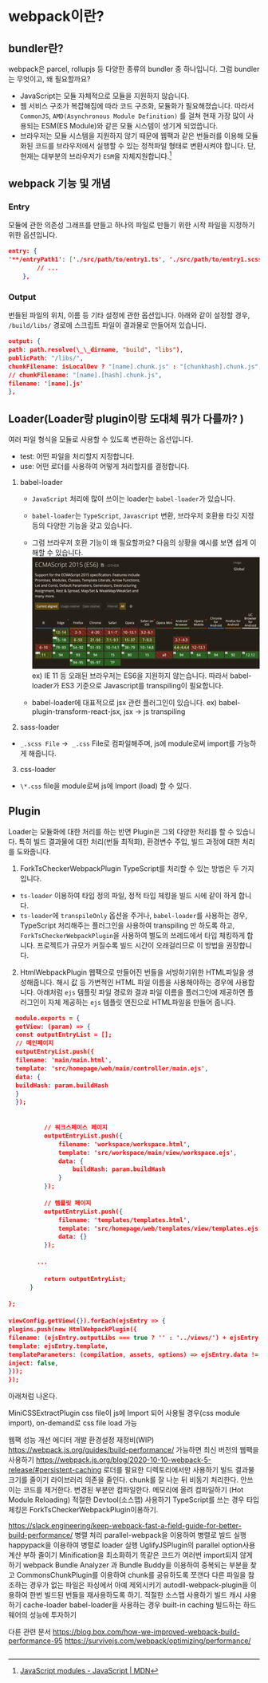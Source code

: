 # webpack이란?

## bundler란?

webpack은 parcel, rollupjs 등 다양한 종류의 bundler 중 하나입니다. 그럼 bundler는 무엇이고, 왜 필요할까요?

- JavaScript는 모듈 자체적으로 모듈을 지원하지 않습니다.
- 웹 서비스 구조가 복잡해짐에 따라 코드 구조화, 모듈화가 필요해졌습니다. 따라서 `CommonJS`, `AMD(Asynchronous Module Definition)` 를 걸쳐 현재 가장 많이 사용되는 ESM(ES Module)와 같은 모듈 시스템이 생기게 되었씁니다.
- 브라우저는 모듈 시스템을 지원하지 않기 때문에 웹팩과 같은 번들러를 이용해 모듈화된 코드를 브라우저에서 실행할 수 있는 정적파일 형태로 변환시켜야 합니다. 단, 현재는 대부분의 브라우저가 `ESM`을 자체지원합니다.[^1]

## webpack 기능 및 개념

### Entry

모듈에 관한 의존성 그래프를 만들고 하나의 파일로 만들기 위한 시작 파일을 지정하기 위한 옵션입니다.

```json
entry: {
'**/entryPath1': ['./src/path/to/entry1.ts', './src/path/to/entry1.scss'], // 에디터
    	// ...
    },
```

### Output

번들된 파일의 위치, 이름 등 기타 설정에 관한 옵션입니다. 아래와 같이 설정할 경우, `/build/libs/` 경로에 스크립트 파일이 결과물로 만들어져 있습니다.

```json
output: {
path: path.resolve(\_\_dirname, "build", "libs"),
publicPath: "/libs/",
chunkFilename: isLocalDev ? "[name].chunk.js" : "[chunkhash].chunk.js",
// chunkFilename: "[name].[hash].chunk.js",
filename: '[name].js'
},
```

## Loader(Loader랑 plugin이랑 도대체 뭐가 다를까? )

여러 파일 형식을 모듈로 사용할 수 있도록 변환하는 옵션입니다.

- test: 어떤 파일을 처리할지 지정합니다.
- use: 어떤 로더를 사용하여 어떻게 처리할지를 결정합니다.

1.  babel-loader

    - `JavaScript` 처리에 많이 쓰이는 loader는 `babel-loader`가 있습니다.
    - `babel-loader`는 `TypeScript`, `Javascript` 변환, 브라우저 호환용 타깃 지정 등의 다양한 기능을 갖고 있습니다.
    - 그럼 브라우저 호환 기능이 왜 필요할까요? 다음의 상황을 예시를 보면 쉽게 이해할 수 있습니다.
      ![caniuse](../../../attachments/2021-10-14-21-36-54.png)
      ex) IE 11 등 오래된 브라우저는 ES6을 지원하지 않는습니다. 따라서 babel-loader가 ES3 기준으로 Javascript를 transpiling이 필요합니다.

    - babel-loader에 대표적으로 jsx 관련 플러그인이 있습니다.
      ex) babel-plugin-transform-react-jsx, jsx → js transpiling

2.  sass-loader

- `_.scss File` →  `_.css` File로 컴파일해주며, js에 module로써 import를 가능하게 해줍니다.

3. css-loader

- `\*.css` file을 module로써 js에 Import (load) 할 수 있다.

## Plugin

Loader는 모듈화에 대한 처리를 하는 반면 Plugin은 그외 다양한 처리를 할 수 있습니다. 특히 빌드 결과물에 대한 처리(번들 최적화), 환경변수 주입, 빌드 과정에 대한 처리를 도와줍니다.

1. ForkTsCheckerWebpackPlugin
   TypeScript를 처리할 수 있는 방법은 두 가지 입니다.

- `ts-loader` 이용하여 타입 정의 파일, 정적 타입 체킹을 빌드 시에 같이 하게 합니다.
- `ts-loader`에 `transpileOnly` 옵션을 주거나, `babel-loader`를 사용하는 경우, TypeScript 처리해주는 플러그인을 사용하여 transpiling 만 하도록 하고, `ForkTsCheckerWebpackPlugin`을 사용하여 별도의 쓰레드에서 타입 체킹하게 합니다. 프로젝트가 규모가 커질수록 빌드 시간이 오래걸리므로 이 방법을 권장합니다.

2. HtmlWebpackPlugin
   웹팩으로 만들어진 번들을 서빙하기위한 HTML파일을 생성해줍니다. 해시 값 등 가변적인 HTML 파일 이름을 사용해야하는 경우에 사용합니다. 아래처럼 `ejs` 템플릿 파일 경로와 결과 파일 이름을 플러그인에 제공하면 플러그인이 자체 제공하는 `ejs` 템플릿 엔진으로 HTML파일을 만들어 줍니다.

```json
  module.exports = {
  getView: (param) => {
  const outputEntryList = [];
  // 메인페이지
  outputEntryList.push({
  filename: 'main/main.html',
  template: 'src/homepage/web/main/controller/main.ejs',
  data: {
  buildHash: param.buildHash
  }
  });


          // 워크스페이스 페이지
          outputEntryList.push({
              filename: 'workspace/workspace.html',
              template: 'src/workspace/main/view/workspace.ejs',
              data: {
                  buildHash: param.buildHash
              }
          });

          // 템플릿 페이지
          outputEntryList.push({
              filename: 'templates/templates.html',
              template: 'src/homepage/web/templates/view/templates.ejs',
              data: {}
          });

      	...

          return outputEntryList;
      }

};

viewConfig.getView({}).forEach(ejsEntry => {
plugins.push(new HtmlWebpackPlugin({
filename: (ejsEntry.outputLibs === true ? '' : '../views/') + ejsEntry.filename,
template: ejsEntry.template,
templateParameters: (compilation, assets, options) => ejsEntry.data != null ? ejsEntry.data : {},
inject: false,
}));
});
```

아래처럼 나온다.

MiniCSSExtractPlugin
css file이 js에 Import 되어 사용될 경우(css module import), on-demand로 css file load 가능

웹팩 성능 개선
에디터 개발 환경설정 재정비(WIP)
https://webpack.js.org/guides/build-performance/
가능하면 최신 버전의 웹팩을 사용하기
https://webpack.js.org/blog/2020-10-10-webpack-5-release/#persistent-caching
로더를 필요한 디렉토리에서만 사용하기
빌드 결과물 크기를 줄이기
라이브러리 의존을 줄인다.
chunk를 잘 나눈 뒤 비동기 처리한다.
안쓰이는 코드를 제거한다.
변경된 부분만 컴파일한다.
메모리에 올려 컴파일하기 (Hot Module Reloading)
적절한 Devtool(소스맵) 사용하기
TypeScript를 쓰는 경우 타입 체킹은 ForkTsCheckerWebpackPlugin이용하기.

https://slack.engineering/keep-webpack-fast-a-field-guide-for-better-build-performance/
병렬 처리
parallel-webpack을 이용하여 병렬로 빌드 실행
happypack을 이용하여 병렬로 loader 실행
UglifyJSPlugin의 parallel option사용
계산 부하 줄이기
Minification을 최소화하기
똑같은 코드가 여러번 import되지 않게 하기
webpack Bundle Analyzer 과 Bundle Buddy을 이용하여 중복되는 부분을 찾고 CommonsChunkPlugin를 이용하여 chunk를 공유하도록 쪼갠다
다른 파일을 참조하는 경우가 없는 파일은 파싱에서 아예 제외시키기
autodll-webpack-plugin을 이용하여 한번 빌드된 번들을 재사용하도록 하기.
적절한 소스맵 사용하기
빌드 캐시 사용하기
cache-loader
babel-loader을 사용하는 경우 built-in caching
빌드하는 하드웨어의 성능에 투자하기

다른 관련 문서
https://blog.box.com/how-we-improved-webpack-build-performance-95
https://survivejs.com/webpack/optimizing/performance/

```

```

[^1]: [JavaScript modules - JavaScript | MDN](https://developer.mozilla.org/ko/docs/Web/JavaScript/Guide/Modules)
